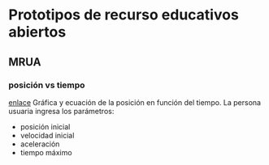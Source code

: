 # Prototipos de recurso educativos abiertos
## MRUA
### posición vs tiempo
[enlace](https://glacy.github.io/FI1101-FG1/)
Gráfica y ecuación de la posición en función del tiempo. La persona usuaria ingresa los parámetros:
- posición inicial
- velocidad inicial
- aceleración
- tiempo máximo

